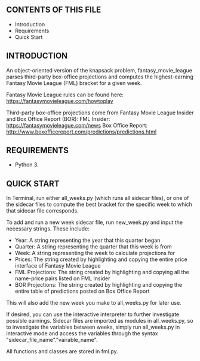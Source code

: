 CONTENTS OF THIS FILE
---------------------

 * Introduction
 * Requirements
 * Quick Start


INTRODUCTION
------------

An object-oriented version of the knapsack problem, fantasy_movie_league parses third-party box-office projections and computes the highest-earning Fantasy Movie League (FML) bracket for a given week.

Fantasy Movie League rules can be found here: https://fantasymovieleague.com/howtoplay

Third-party box-office projections come from Fantasy Movie League Insider and Box Office Report (BOR):
FML Insider: https://fantasymovieleague.com/news
Box Office Report: http://www.boxofficereport.com/predictions/predictions.html


REQUIREMENTS
------------

 * Python 3.


QUICK START
-----------

In Terminal, run either all_weeks.py (which runs all sidecar files), or one of the sidecar files to compute the best bracket for the specific week to which that sidecar file corresponds.

To add and run a new week sidecar file, run new_week.py and input the necessary strings. These include:
 * Year: A string representing the year that this quarter began
 * Quarter: A string representing the quarter that this week is from
 * Week: A string representing the week to calculate projections for
 * Prices: The string created by highlighting and copying the entire price interface of Fantasy Movie League
 * FML Projections: The string created by highlighting and copying all the name-price pairs listed on FML Insider
 * BOR Projections: The string created by highlighting and copying the entire table of predictions posted on Box Office Report 
 
 This will also add the new week you make to all_weeks.py for later use.

If desired, you can use the interactive interpreter to further investigate possible earnings. Sidecar files are imported as modules in all_weeks.py, so to investigate the variables between weeks, simply run all_weeks.py in interactive mode and access the variables through the syntax "sidecar_file_name"."vairable_name".

All functions and classes are stored in fml.py.
